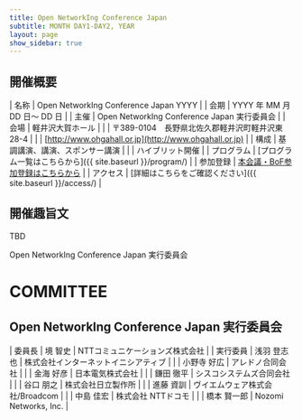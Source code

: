 ```yaml
---
title: Open NetworkIng Conference Japan
subtitle: MONTH DAY1-DAY2, YEAR
layout: page
show_sidebar: true
---
```

## 開催概要

| 名称       | Open NetworkIng Conference Japan YYYY |
| 会期       | YYYY 年 MM 月 DD 日〜 DD 日 |
| 主催       | Open NetworkIng Conference Japan 実行委員会 |
| 会場       | 軽井沢大賀ホール |
|            | 〒389-0104　長野県北佐久郡軽井沢町軽井沢東28-4 |
|            | [http://www.ohgahall.or.jp](http://www.ohgahall.or.jp) |
| 構成       | 基調講演、講演、スポンサー講演 |
|            | ハイブリット開催 |
| プログラム | [プログラム一覧はこちらから]({{ site.baseurl }}/program/)  |
| 参加登録   | [本会議・BoF参加登録はこちらから](https://forms.gle/TBDTBDTBDTBDTBDTBDTBD)   |
| アクセス   | [詳細はこちらをご確認ください]({{ site.baseurl }}/access/) | 

## 開催趣旨文

TBD

Open NetworkIng Conference Japan 実行委員会

# COMMITTEE

## Open NetworkIng Conference Japan 実行委員会

| 委員長   | 境 智史     | NTTコミュニケーションズ株式会社 |
| 実行委員 | 浅羽 登志也 | 株式会社インターネットイニシアティブ |
|          | 小野寺 好広 | アレドノ合同会社 |
|          | 金海 好彦   | 日本電気株式会社 |
|          | 鎌田 徹平   | シスコシステムズ合同会社 |
|          | 谷口 朋之   | 株式会社日立製作所 |
|          | 進藤 資訓   | ヴイエムウェア株式会社/Broadcom |
|          | 中島 佳宏   | 株式会社 NTTドコモ |
|          | 橋本 賢一郎 | Nozomi Networks, Inc. |
